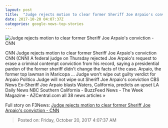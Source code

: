 ```yaml
---
layout: post
title:  "Judge rejects motion to clear former Sheriff Joe Arpaio's conviction - CNN"
date: 2017-10-20 04:07:37Z
categories: google-news-top-stories
---
```


![Judge rejects motion to clear former Sheriff Joe Arpaio's conviction - CNN](http://cdn.cnn.com/cnnnext/dam/assets/130525035111-joe-arpaio-super-tease.jpg)

CNN Judge rejects motion to clear former Sheriff Joe Arpaio's conviction CNN (CNN) A federal judge on Thursday rejected Joe Arpaio's request to erase a criminal contempt conviction from his record, saying a presidential pardon of the former sheriff didn't change the facts of the case. Arpaio, the former top lawman in Maricopa ... Judge won't wipe out guilty verdict for Arpaio Politico Judge will not wipe out Sheriff Joe Arpaio's conviction CBS News Ex-Sheriff Joe Arpaio blasts Waters, California, predicts an upset LA Daily News NBC Southern California - BuzzFeed News - The Week Magazine - AZCentral.com all 38 news articles »


Full story on F3News: [Judge rejects motion to clear former Sheriff Joe Arpaio's conviction - CNN](http://www.f3nws.com/n/hCFVHH)

> Posted on: Friday, October 20, 2017 4:07:37 AM
